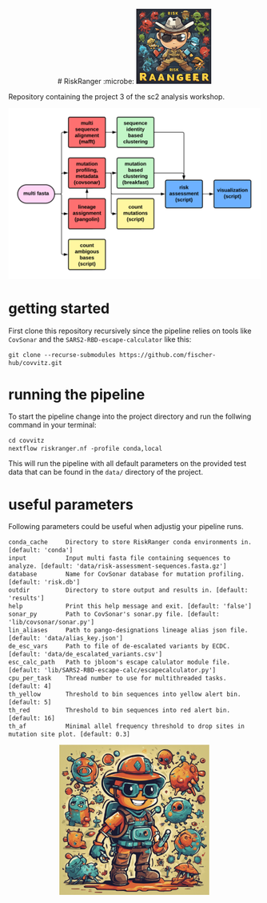 <p align="center">  # RiskRanger :microbe:    <img src="data/riskranger_logo.jpeg" width="150"></p>


Repository containing the project 3 of the sc2 analysis workshop.

![couldn't load title image](data/flowchart.png "Standard workflow figure.")

# getting started
First clone this repository recursively since the pipeline relies on tools like `CovSonar` and the `SARS2-RBD-escape-calculator` like this:
```
git clone --recurse-submodules https://github.com/fischer-hub/covvitz.git
```

# running the pipeline
To start the pipeline change into the project directory and run the follwing command in your terminal:
```
cd covvitz
nextflow riskranger.nf -profile conda,local
```

This will run the pipeline with all default parameters on the provided test data that can be found in the `data/` directory of the project.

# useful parameters
Following parameters could be useful when adjustig your pipeline runs.
```
conda_cache     Directory to store RiskRanger conda environments in. [default: 'conda']
input           Input multi fasta file containing sequences to analyze. [default: 'data/risk-assessment-sequences.fasta.gz']
database        Name for CovSonar database for mutation profiling. [default: 'risk.db']
outdir          Directory to store output and results in. [default: 'results']
help            Print this help message and exit. [default: 'false']
sonar_py        Path to CovSonar's sonar.py file. [default: 'lib/covsonar/sonar.py']
lin_aliases     Path to pango-designations lineage alias json file. [default: 'data/alias_key.json']
de_esc_vars     Path to file of de-escalated variants by ECDC. [default: 'data/de_escalated_variants.csv']
esc_calc_path   Path to jbloom's escape calulator module file. [default: 'lib/SARS2-RBD-escape-calc/escapecalculator.py']
cpu_per_task    Thread number to use for multithreaded tasks. [default: 4]
th_yellow       Threshold to bin sequences into yellow alert bin. [default: 5]
th_red          Threshold to bin sequences into red alert bin. [default: 16]
th_af           Minimal allel frequency threshold to drop sites in mutation site plot. [default: 0.3]
```

<p align="center">
    <img src="data/riskranger_logo2.png" width="300">
</p>
